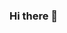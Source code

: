 ### Hi there 👋

<!--

hello world extensions: 

1. Slack bot: < paste github link of the bot here> 

2. google chrome extension: link here 

3. Vscode extension: link here 
4. inquire cli 

**Kiri23/Kiri23** is a ✨ _special_ ✨ repository because its `README.md` (this file) appears on your GitHub profile.

Here are some ideas to get you started:

- 🔭 I’m currently working on ...
- 🌱 I’m currently learning ...
- 👯 I’m looking to collaborate on ...
- 🤔 I’m looking for help with ...
- 💬 Ask me about ...
- 📫 How to reach me: ...
- 😄 Pronouns: ...
- ⚡ Fun fact: ...
-->
